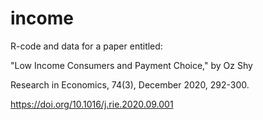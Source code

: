 # income

R-code and data for a paper entitled: 

"Low Income Consumers and Payment Choice," by Oz Shy

Research in Economics, 74(3), December 2020, 292-300. 

https://doi.org/10.1016/j.rie.2020.09.001 
